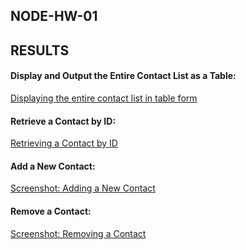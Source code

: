 ## NODE-HW-01

## RESULTS

#### Display and Output the Entire Contact List as a Table:

<a href="https://monosnap.com/file/RRN7hk7TfcRNLhmFDCUSgVfNQJB5Dy" target="_blank">
Displaying the entire contact list in table form</a>

#### Retrieve a Contact by ID:

<a href="https://monosnap.com/file/I0ePx6nIfFL0wc3VfNkpPwErYOzMBp" target="_blank">
Retrieving a Contact by ID</a>

#### Add a New Contact:

<a href="https://monosnap.com/file/nanUYETacuy1O3Gwn12pkIaILyNq5w" target="_blank">Screenshot:
Adding a New Contact</a>

#### Remove a Contact:

<a href="https://monosnap.com/file/2dUzZAwRV4xqbJxTl92A7Q1W3zQp2D" target="_blank">Screenshot:
Removing a Contact</a>
